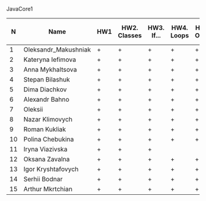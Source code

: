 JavaCore1

N|Name| HW1 | HW2. Classes|HW3. If...|HW4. Loops|HW5. OOP1 |HW6. OOP2 |HW7. Inner classes| HW8. Collection1 | HW9. Collection2|HW10. String|HW11. Exception |HW12. Java8.1 |HW13. Java8.2 | HW14. Threads | HW15. IO
--|--|--|--|--|--|--|--|--|--|--|--|--|--|--|--|--
1|Oleksandr_Makushniak|+|+|+|+|+|+|+|+|+|+|+|+||||
2|Kateryna Iefimova|+|+|+|+|+|+|+|||+|+|||||
3|Anna Mykhaltsova|+|+|+|+|+|+|+|+|+|+|+|+|+|+|+|
4|Stepan Bilashuk|+|+|+|+|+|+|+|+|+|+|+|+|+|+||
5|Dima Diachkov|+|+|+|+|+|+|+|+|+|+|+|+|+|+|+|
6|Alexandr Bahno|+|+|+|+|+|+|+|+|+|+|+|+|+|||
7|Oleksii|+|+|+|+|+|+|+|+|+|+|+|+|+|+|+|
8|Nazar Klimovych|+|+|+|+|+|+|+|+|+|+|+|+|+|+||
9|Roman Kukliak|+|+|+|+|+|+|+|+|+|+|+|+|+|||
10|Polina Chebukina|+|+|+|+|+|+|+|+|+|+|+|+|+|+|+|
11|Iryna Viazivska|+|+|+|||||||||||||
12|Oksana Zavalna|+|+|+|+|+|+||+|+|+|+|+|+|||
13|Igor Kryshtafovych|+|+|+|+|+|+|+|+|+|+|+|+|+|||
14|Serhii Bodnar|+|+|+|+|+|+|+|+|+|+|+|+|+|+|+|
15|Arthur Mkrtchian|+|+|+|+|+|+|+|+|+|+|+|+|+||+|

 
